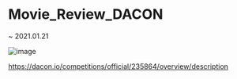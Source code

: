 # Movie_Review_DACON

~ 2021.01.21

![image](https://user-images.githubusercontent.com/38518648/152664787-7fd65368-e908-4f96-a1fc-92e3df8aa747.png)



https://dacon.io/competitions/official/235864/overview/description
